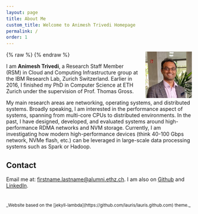 ```yaml
---
layout: page
title: About Me
custom_title: Welcome to Animesh Trivedi Homepage
permalink: /
order: 1
---
```


{% raw %}
<a href="/images/animeshtrivedi-large.jpeg" title="View larger picture"><img src="/images/animeshtrivedi-small.jpeg" alt="Photo of Animesh Trivedi"
style="float:right;width:25%;max-width:200px;margin-left:15px;"/></a>
{% endraw %}

I am **Animesh Trivedi**, a Research Staff Member (RSM) in Cloud and Computing 
Infrastructure group at the IBM Research Lab, Zurich Switzerland. Earlier in 2016, 
I finished my PhD in Computer Science at ETH Zurich under the supervision 
of Prof. Thomas Gross. 
 

My main research areas are networking, operating systems, and distributed 
systems. Broadly speaking, I am interested in the performance aspect of 
systems, spanning from multi-core CPUs to distributed environments. 
In the past, I have designed, developed, and evaluated systems around 
high-performance RDMA networks and NVM storage. Currently, I am 
investigating how modern high-performance devices (think 40-100 Gbps
network, NVMe flash, etc.) can be leveraged in large-scale data 
processing systems such as Spark or Hadoop.
 

## Contact

Email me at: firstname.lastname@alumni.ethz.ch.
I am also on
[Github](https://github.com/animeshtrivedi) and 
[LinkedIn](https://ch.linkedin.com/in/animesh-trivedi-5407aa2).

<br>
<sub>_Website based on the [jekyll-lambda](https://github.com/lauris/lauris.github.com)
theme._</sub>
